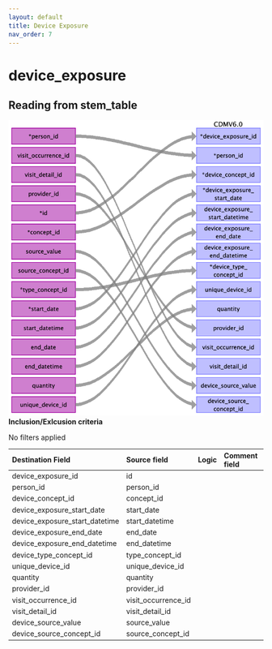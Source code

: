 ```yaml
---
layout: default
title: Device Exposure
nav_order: 7
---
```


# device_exposure

## Reading from stem_table

![](index_files/image11.png)
**Inclusion/Exlcusion criteria**

No filters applied

| Destination Field              | Source field        | Logic | Comment field |
|:-------------------------------|:--------------------|:------|:--------------|
| device_exposure_id             | id                  |       |               |
| person_id                      | person_id           |       |               |
| device_concept_id              | concept_id          |       |               |
| device_exposure_start_date     | start_date          |       |               |
| device_exposure_start_datetime | start_datetime      |       |               |
| device_exposure_end_date       | end_date            |       |               |
| device_exposure_end_datetime   | end_datetime        |       |               |
| device_type_concept_id         | type_concept_id     |       |               |
| unique_device_id               | unique_device_id    |       |               |
| quantity                       | quantity            |       |               |
| provider_id                    | provider_id         |       |               |
| visit_occurrence_id            | visit_occurrence_id |       |               |
| visit_detail_id                | visit_detail_id     |       |               |
| device_source_value            | source_value        |       |               |
| device_source_concept_id       | source_concept_id   |       |               |

